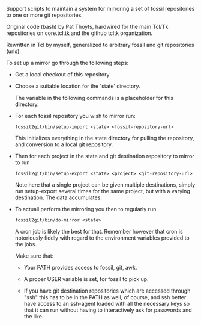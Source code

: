 
Support scripts to maintain a system for mirroring a set of fossil
repositories to one or more git repositories.

Original code (bash) by Pat Thoyts, hardwired for the main Tcl/Tk
repositories on core.tcl.tk and the github tcltk organization.

Rewritten in Tcl by myself, generalized to arbitrary fossil and git
repositories (urls).

To set up a mirror go through the following steps:

  *  Get a local checkout of this repository

  *  Choose a suitable location for the 'state' directory.

     The <state> variable in the following commands is a placeholder
     for this directory.

  *  For each fossil repository you wish to mirror run:

     ```
     fossil2git/bin/setup-import <state> <fossil-repository-url>
     ```

     This initializes everything in the state directory for pulling
     the repository, and conversion to a local git repository.

  *  Then for each project in the state and git destination repository
     to mirror to run

     ```
     fossil2git/bin/setup-export <state> <project> <git-repository-url>
     ```

     Note here that a single project can be given multiple
     destinations, simply run setup-export several times for the same
     project, but with a varying destination. The data accumulates.

  *  To actuall perform the mirroring you then to regularly run

     ```
     fossil2git/bin/do-mirror <state>
     ```

     A cron job is likely the best for that. Remember however that
     cron is notoriously fiddly with regard to the environment
     variables provided to the jobs.

     Make sure that:

     - Your PATH provides access to fossil, git, awk.

     - A proper USER variable is set, for fossil to pick up.

     - If you have git destination repositories which are accessed
       through "ssh" this has to be in the PATH as well, of course,
       and ssh better have access to an ssh-agent loaded with all the
       necessary keys so that it can run without having to
       interactively ask for passwords and the like.


